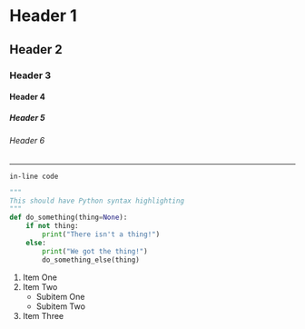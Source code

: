 <!-- 
.. title: Test Post
.. slug: test-post
.. date: 2016-05-23 17:59:37 UTC+01:00
.. tags: ignore
.. category: ignore
.. link: 
.. description: This is a test post to make sure markdown is working as expected
.. type: text
-->

# Header 1
## Header 2
### Header 3
#### Header 4
##### Header 5
###### Header 6

---

`in-line code`

```python
"""
This should have Python syntax highlighting
"""
def do_something(thing=None):
	if not thing:
		print("There isn't a thing!")
	else:
		print("We got the thing!")
		do_something_else(thing)
```

1. Item One
2. Item Two
	* Subitem One
	* Subitem Two
3. Item Three
